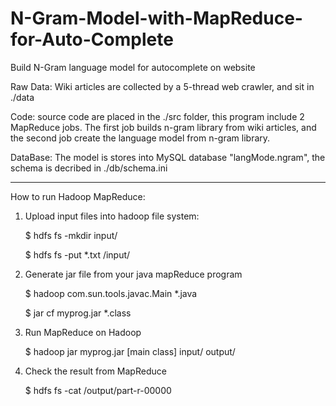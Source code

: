 # N-Gram-Model-with-MapReduce-for-Auto-Complete
Build N-Gram language model for autocomplete on website

Raw Data:
Wiki articles are collected by a 5-thread web crawler, and sit in ./data

Code:
source code are placed in the ./src folder, this program include 2 MapReduce jobs.
The first job builds n-gram library from wiki articles, and the second job create the language model from n-gram library.

DataBase:
The model is stores into MySQL database "langMode.ngram", the schema is decribed in ./db/schema.ini

--------------------------------------------------
How to run Hadoop MapReduce:

 1. Upload input files into hadoop file system:
    
    $ hdfs fs -mkdir input/
    
    $ hdfs fs -put *.txt /input/
    
 2. Generate jar file from your java mapReduce program
    
    $ hadoop com.sun.tools.javac.Main *.java
    
    $ jar cf myprog.jar *.class
 
 3. Run MapReduce on Hadoop
 
    $ hadoop jar myprog.jar [main class] input/ output/
 
 4. Check the result from MapReduce
 
    $ hdfs fs -cat /output/part-r-00000
